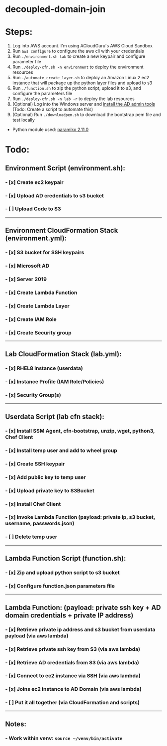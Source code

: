 # decoupled-domain-join

# Steps:
1. Log into AWS account. I'm using ACloudGuru's AWS Cloud Sandbox
2. Run `aws configure` to configure the aws cli with your credentials
3. Run `./environment.sh lab` to create a new keypair and configure parameter file
4. Run `./deploy-cfn.sh -n environment` to deploy the environment resources
5. Run `./automate_create_layer.sh` to deploy an Amazon Linux 2 ec2 instance that will package up the python layer files and upload to s3
6. Run `./function.sh` to zip the python script, upload it to s3, and configure the parameters file
7. Run `./deploy-cfn.sh -n lab -r` to deploy the lab resources
8. (Optional) Log into the Windows server and [install the AD admin tools](https://docs.aws.amazon.com/directoryservice/latest/admin-guide/ms_ad_install_ad_tools.html) (Todo: Create a script to automate this)
9. (Optional) Run `./downloadpem.sh` to download the bootstrap pem file and test locally

- Python module used: [paramiko 2.11.0](https://pypi.org/project/paramiko/)

# Todo:
## Environment Script (environment.sh):
### - [x] Create ec2 keypair
### - [x] Upload AD credentials to s3 bucket
### - [ ] Upload Code to S3
------
## Environment CloudFormation Stack (environment.yml):
### - [x] S3 bucket for SSH keypairs 
### - [x] Microsoft AD
### - [x] Server 2019
### - [x] Create Lambda Function
### - [x] Create Lambda Layer
### - [x] Create IAM Role
### - [x] Create Security group
------
## Lab CloudFormation Stack (lab.yml):
### - [x] RHEL8 Instance (userdata)
### - [x] Instance Profile (IAM Role/Policies)
### - [x] Security Group(s)
------
## Userdata Script (lab cfn stack):
### - [x] Install SSM Agent, cfn-bootstrap, unzip, wget, python3, Chef Client
### - [x] Install temp user and add to wheel group
### - [x] Create SSH keypair
### - [x] Add public key to temp user
### - [x] Upload private key to S3Bucket
### - [x] Install Chef Client
### - [x] Invoke Lambda Function (payload: private ip, s3 bucket, username, passwords.json)
### - [ ] Delete temp user
------
## Lambda Function Script (function.sh):
### - [x] Zip and upload python script to s3 bucket
### - [x] Configure function.json parameters file
------
## Lambda Function: (payload: private ssh key + AD domain credentials + private IP address)
### - [x] Retrieve private ip address and s3 bucket from userdata payload (via aws lambda)
### - [x] Retrieve private ssh key from S3 (via aws lambda)
### - [x] Retrieve AD credentials from S3 (via aws lambda)
### - [x] Connect to ec2 instance via SSH (via aws lambda)
### - [x] Joins ec2 instance to AD Domain (via aws lambda)
### - [ ] Put it all together (via CloudFormation and scripts)
------
## Notes:
### - Work within venv: `source ~/venv/bin/activate`
